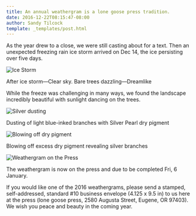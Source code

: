```yaml
---
title: An annual weathergram is a lone goose press tradition.
date: 2016-12-22T08:15:47-08:00
author: Sandy Tilcock
template: _templates/post.html
---
```

As the year drew to a close, we were still casting about for a text. Then an unexpected freezing rain ice storm arrived on Dec 14, the ice persisting over five days.

![](https://lonegoosepress.com/assets/img/new/Ice-Storm_12.17.16.jpg "Ice Storm")

After ice storm—Clear sky. Bare trees dazzling—Dreamlike

While the freeze was challenging in many ways, we found the landscape incredibly beautiful with sunlight dancing on the trees.

![](https://lonegoosepress.com/assets/img/new/Silver-Dusting_01.02.17.jpg "Silver dusting")

Dusting of light blue-inked branches with Silver Pearl dry pigment

![](https://lonegoosepress.com/assets/img/new/Blowing-off-Dry-Pigment_01.02.17.jpg "Blowing off dry pigment")

Blowing off excess dry pigment revealing silver branches

![](https://lonegoosepress.com/assets/img/new/Final-Press-Run_01.05.17.jpg "Weathergram on the Press")

The weathergram is now on the press and due to be completed Fri, 6 January.

If you would like one of the 2016 weathergrams, please send a stamped, self-addressed, standard \#10 business envelope \(4.125 x 9.5 in\) to us here at the press \(lone goose press, 2580 Augusta Street, Eugene, OR 97403\). We wish you peace and beauty in the coming year.
